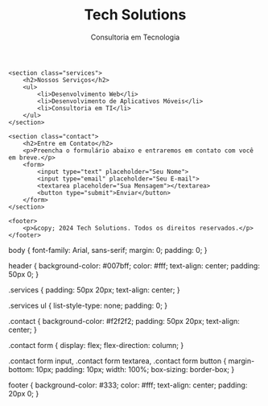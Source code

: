 <!DOCTYPE html>
<html lang="pt-BR">
<head>
    <meta charset="UTF-8">
    <meta name="viewport" content="width=device-width, initial-scale=1.0">
    <title>Tech Solutions - Consultoria em Tecnologia</title>
    <link rel="stylesheet" href="styles.css">
</head>
<body>
    <header>
        <h1>Tech Solutions</h1>
        <p>Consultoria em Tecnologia</p>
    </header>

    <section class="services">
        <h2>Nossos Serviços</h2>
        <ul>
            <li>Desenvolvimento Web</li>
            <li>Desenvolvimento de Aplicativos Móveis</li>
            <li>Consultoria em TI</li>
        </ul>
    </section>

    <section class="contact">
        <h2>Entre em Contato</h2>
        <p>Preencha o formulário abaixo e entraremos em contato com você em breve.</p>
        <form>
            <input type="text" placeholder="Seu Nome">
            <input type="email" placeholder="Seu E-mail">
            <textarea placeholder="Sua Mensagem"></textarea>
            <button type="submit">Enviar</button>
        </form>
    </section>

    <footer>
        <p>&copy; 2024 Tech Solutions. Todos os direitos reservados.</p>
    </footer>
</body>
</html>

body {
    font-family: Arial, sans-serif;
    margin: 0;
    padding: 0;
}

header {
    background-color: #007bff;
    color: #fff;
    text-align: center;
    padding: 50px 0;
}

.services {
    padding: 50px 20px;
    text-align: center;
}

.services ul {
    list-style-type: none;
    padding: 0;
}

.contact {
    background-color: #f2f2f2;
    padding: 50px 20px;
    text-align: center;
}

.contact form {
    display: flex;
    flex-direction: column;
}

.contact form input,
.contact form textarea,
.contact form button {
    margin-bottom: 10px;
    padding: 10px;
    width: 100%;
    box-sizing: border-box;
}

footer {
    background-color: #333;
    color: #fff;
    text-align: center;
    padding: 20px 0;
}
